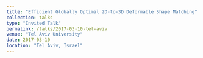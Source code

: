 ```yaml
---
title: "Efficient Globally Optimal 2D-to-3D Deformable Shape Matching"
collection: talks
type: "Invited Talk"
permalink: /talks/2017-03-10-tel-aviv
venue: "Tel Aviv University"
date: 2017-03-10
location: "Tel Aviv, Israel"
---
```

